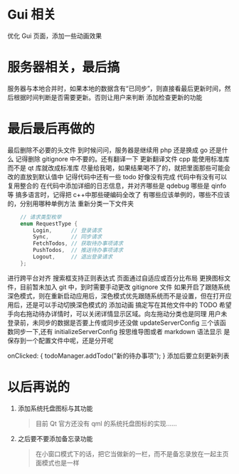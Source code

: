 # Gui 相关

优化 Gui 页面，添加一些动画效果

# 服务器相关，最后搞

服务器与本地合并时，如果本地的数据含有“已同步”，则直接看最后更新时间，然后根据时间判断是否需要更新。否则让用户来判断
添加检查更新的功能

# 最后最后再做的

最后删除不必要的头文件
到时候问问，服务器是继续用 php 还是换成 go 还是什么
记得删除 gitignore 中不要的。还有翻译一下
更新翻译文件
cpp 能使用标准库而不是 qt 库就改成标准库
尽量给我喝，如果结果喝不了的，就把里面那些可能会改的直放到默认值中
记得代码中还有一些 todo 好像没有完成
代码中有没有可以复用整合的
在代码中添加详细的日志信息，并对齐哪些是 qdebug 哪些是 qinfo 等
搞多语言时，记得把 c++中那些硬编码全改了
有哪些应该单例的，哪些不应该的，分别用哪种单例方法
重新分类一下文件夹

```cpp
    // 请求类型枚举
    enum RequestType {
        Login,      // 登录请求
        Sync,       // 同步请求
        FetchTodos, // 获取待办事项请求
        PushTodos,  // 推送待办事项请求
        Logout,     // 退出登录请求
    };
```

进行跨平台对齐
搜索框支持正则表达式
页面通过自适应或百分比布局
更换图标文件，目前暂未加入 git 中，到时需要手动更改 gitignore 文件
如果开启了跟随系统深色模式，则在重新启动应用后，深色模式优先跟随系统而不是设置，但在打开应用后，还是可以手动切换深色模式的
添加动画
搞定写在其他文件中的 TODO
希望手向右拖动待办详情时，可以关闭详情显示区域。向左拖动分类也是同理
用户未登录前，未同步的数据是否要上传或同步还没做
updateServerConfig 三个该函数同步一下,还有 initializeServerConfig
按思维导图或者 markdown 语法显示
是保存到一个配置文件中呢，还是分开呢

onClicked: {
todoManager.addTodo("新的待办事项");
}
添加后要立刻更新列表

# 以后再说的

1. 添加系统托盘图标与其功能

   > 目前 Qt 官方还没有 qml 的系统托盘图标的实现......

2. 之后要不要添加备忘录功能
   > 在小窗口模式下的话，把它当做新的一栏，而不是备忘录放在一起主页面模式也是一样

